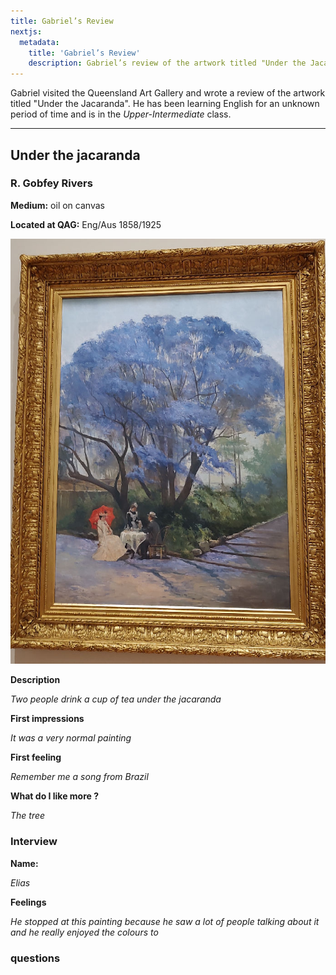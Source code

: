 ```yaml
---
title: Gabriel’s Review
nextjs:
  metadata:
    title: 'Gabriel’s Review'
    description: Gabriel’s review of the artwork titled "Under the Jacaranda" on display at the Queensland Art Gallery.
---
```


Gabriel visited the Queensland Art Gallery and wrote a review of the artwork titled "Under the Jacaranda". He has been learning English for an unknown period of time and is in the _Upper-Intermediate_ class.

---

## Under the jacaranda

### R. Gobfey Rivers

**Medium:** oil on canvas

**Located at QAG:** Eng/Aus 1858/1925

![The painting "Under the Jacaranda"](https://github.com/JessBaxter/images/blob/main/esl-review-gabriel.jpg?raw=true)

**Description**

_Two people drink a cup of tea under the jacaranda_

**First impressions**

_It was a very normal painting_

**First feeling**

_Remember me a song from Brazil_

**What do I like more ?**

_The tree_

### Interview

**Name:**

_Elias_

**Feelings**

_He stopped at this painting because he saw a lot of people talking about it and he really enjoyed the colours to_

### questions
